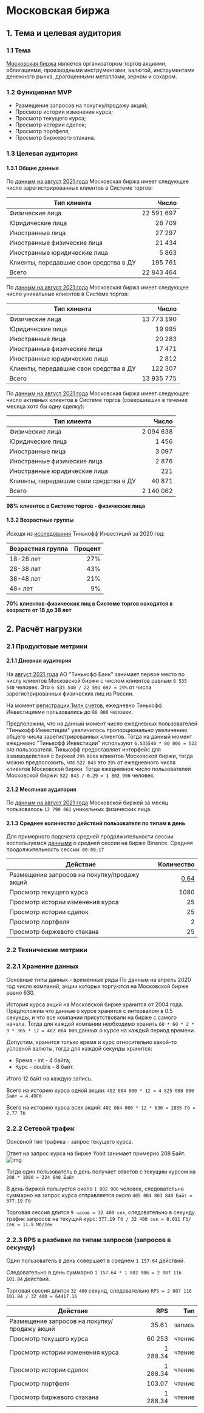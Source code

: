 # Московская биржа

## 1. Тема и целевая аудитория

### 1.1 Тема

[Московская биржа](https://www.moex.com/)
является организатором торгов акциями, облигациями, производными инструментами, валютой, инструментами денежного рынка, драгоценными металлами, зерном и сахаром.
### 1.2 Функционал MVP
- Размещение запросов на покупку/продажу акций;
- Просмотр истории изменения курса;
- Просмотр текущего курса;
- Просмотр истории сделок;
- Просмотр портфеля;
- Просмотр биржевого стакана.


### 1.3 Целевая аудитория


#### 1.3.1 Общие данные



По [данным на август 2021 года](https://www.moex.com/s719) Московская биржа имеет следующее число зарегистрированных клиентов в Системе торгов:

Тип клиента | Число|
------------- | -------------:
Физические лица	|22 591 697|	
Юридические лица	|28 709|		
Иностранные лица		|27 297|	
Иностранные физические лица 	|21 434|		
Иностранные юридические лица 		|5 863|	
Клиенты, передавшие свои средства в ДУ	|195 761|		
Всего		|22 843 464|	


По [данным на август 2021 года](https://www.moex.com/s719) Московская биржа имеет следующее число уникальных клиентов в Системе торгов:

Тип клиента | Число|
------------- | -------------:
Физические лица	|13 773 190|	
Юридические лица	|19 995|		
Иностранные лица		|20 283|	
Иностранные физические лица 	|17 471|		
Иностранные юридические лица 		|2 812|	
Клиенты, передавшие свои средства в ДУ	|122 307|		
Всего		|13 935 775|	


По [данным на август 2021 года](https://www.moex.com/s719) Московская биржа имеет следующее число активных клиентов в Системе торгов (совершивших в течение месяца хотя бы одну сделку):

Тип клиента | Число|
------------- | -------------:
Физические лица	|2 094 638|	
Юридические лица	|1 456|		
Иностранные лица		|3 097|	
Иностранные физические лица 	|2 876|		
Иностранные юридические лица 		|221|	
Клиенты, передавшие свои средства в ДУ	|40 871|		
Всего		|2 140 062|	

__98% клиентов в Системе торгов - физические лица__


#### 1.3.2 Возрастные группы

Исходя из  [исследования](https://www.tinkoff.ru/about/news/04032021-tinkoff-investments-russsian-investors-portrait-2020/) Тинькофф Инвестиций за 2020 год:

Возрастная группа | Процент |
------------- | -------------:
18-28 лет	|27%|	
28-38 лет	|43%|		
38-48 лет	|21%|		
48+ лет	|9%|		

__70% клиентов-физических лиц в Системе торгов находятся в возрасте от 18 до 38 лет__

## 2. Расчёт нагрузки

### 2.1 Продуктовые метрики


#### 2.1.1 Дневная аудитория

На [август 2021 года](https://www.moex.com/ru/spot/members-rating.aspx?rid=111) АО "Тинькофф Банк" занимает первое место по числу клиентов Московской биржи с числом клиентов равным `6 535 540` человек. Это  `6 535 540 / 22 591 697 = 29%` от числа зарегистрированных физических лиц из России.

На момент [регистрации 1млн счетов](https://www.tinkoff.ru/about/news/24092019-tinkoff-investments-opened-1-million-accounts/), ежедневно Тинькофф Инвестициями пользовались до `80 000` человек.

Предположим, что на данный момент число ежедневных пользователей "Тинькофф Инвестиции" увеличилось пропорционально увеличению общего числа зарегистрированных клиентов. Тогда на данный момент ежедневно "Тинькофф Инвестиции" используют `6.535540 * 80 000 = 522 843` пользователя. Тинькофф предоставляет интерфейс для взаимодействия с биржей `29%` всех клиентов Московской биржи, тогда можно предположить, что `522 843` это `29%` от ежедневного числа клиентов Московской биржи. Тогда ежедневное число пользователей Московской биржи: `522 843 / 0.29 = 1 802 906` человек.


#### 2.1.2 Месячная аудитория

По [данным на август 2021 года](https://www.moex.com/s719)  Московской биржей за месяц пользовалось `13 790 661` уникальных физических лица.


#### 2.1.3 Среднее количество действий пользователя по типам в день

Для примерного подсчета средней продолжительности сессии воспользуемся [данными](https://www.similarweb.com/ru/website/binance.com/#overview) о средней сессии на бирже Binance.
Средняя продолжительность сессии: `00:09:17`

Действие | Количество |
------------- | -------------:
Размещение запросов на покупку/продажу акций	| [0.64](https://www.tinkoff.ru/about/news/04032021-tinkoff-investments-russsian-investors-portrait-2020/)|	
Просмотр текущего курса	|1080|		
Просмотр истории изменения курса	|25|		
Просмотр истории сделок |25|
Просмотр портфеля |2|
Просмотр биржевого стакана |25|

### 2.2 Технические метрики

### 2.2.1 Хранение данных

Основные типы данных - временные ряды
По данным на апрель 2020 год число компаний, акции которых торгуются на Московской бирже равно 630.

История курса акций на Московской бирже хранится от 2004 года. Предположим что данные о курсе хранятся с интервалом в 0.5 секунды, и что все компании присутствовали на бирже с самого начала. Тогда для каждой компании необходимо хранить `60 * 60 * 2 * 9 * 365 * 17 = 402 084 000` данных о курсе на каждый период времени.

Допустим, хранится только время и курс относительно какой-то условной валюты, тогда для каждой секунды хранится:

- Время - int - 4 байта;
- Курс - double - 8 байт.

Итого 12 байт на каждую запись.

Всего на историю курса одной акции: `402 084 000 * 12 = 4 825 008 000 Байт = 4.49Гб`

Всего на историю курса всех акций: `402 084 000 * 12 * 630 = 2835 Гб = 2.77 Тб`

### 2.2.2 Сетевой трафик

Основной тип трафика - запрос текущего курса.

Ответ на запрос курса на бирже Yobit занимает примерно 208 Байт.
![img](https://user-images.githubusercontent.com/49189299/134879239-f81bbaa0-aaba-417f-9c92-0d89207ef834.png)


Тогда один пользователь в день получает ответов с текущим курсом на
`208 * 1080 = 224 640 Байт`

В день биржей пользуется около `1 802 906` человек, следовательно суммарно на запрос курса отправляется около `405 004 803 840 Байт = 377.19 Гб`

Торговая сессия длится `9 часов = 32 400 сек`, следовательно в секунду трафик запросов на текущий курс: `377.19 Гб / 32 400 сек = 0.011 Гб/сек = 11.9 Мб/сек`


### 2.2.3 RPS в разбивке по типам запросов (запросов в секунду) 
Один пользователь в день совершает в среднем `1 157.64` действий.

Следовательно в день суммарно `1 157.64 * 1 802 906 = 2 087 116 101.84` действий.

Торговая сессия длится `32 400` секунд, следовательно `RPS = 2 087 116 101.84 / 32 400 = 64417.16`

Действие | RPS | Тип |
------------- | -------------:| -------------:
Размещение запросов на покупку/продажу акций	| 35.61 |	запись
Просмотр текущего курса	|60 253 |	чтение
Просмотр истории изменения курса	|1 288.34| чтение		
Просмотр истории сделок |1 288.34| чтение
Просмотр портфеля |103.07| чтение
Просмотр биржевого стакана |1 288.34| чтение

